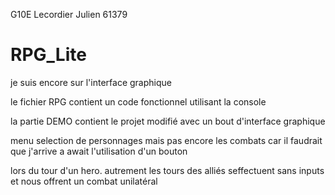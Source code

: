 G10E Lecordier Julien 61379

# RPG_Lite
je suis encore sur l'interface graphique

le fichier RPG contient un code fonctionnel utilisant la console

la partie DEMO contient le projet modifié avec un bout d'interface graphique

menu selection de personnages mais pas encore les combats car il faudrait que j'arrive a await l'utilisation d'un bouton

lors du tour d'un hero. autrement les tours des alliés seffectuent sans inputs et nous offrent un combat unilatéral

